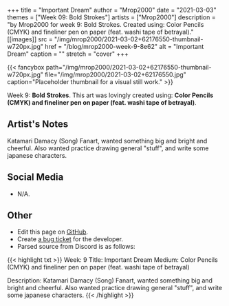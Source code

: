 +++
title =       "Important Dream"
author =      "Mrop2000"
date =        "2021-03-03"
themes =      ["Week 09: Bold Strokes"]
artists =     ["Mrop2000"]
description = "by Mrop2000 for week 9: Bold Strokes. Created using: Color Pencils (CMYK) and fineliner pen on paper (feat. washi tape of betrayal)."
[[images]]
      src = "/img/mrop2000/2021-03-02+62176550-thumbnail-w720px.jpg"
      href = "/blog/mrop2000-week-9-8e62"
      alt = "Important Dream"
      caption = ""
      stretch = "cover"
+++

{{< fancybox path="/img/mrop2000/2021-03-02+62176550-thumbnail-w720px.jpg" file="/img/mrop2000/2021-03-02+62176550.jpg" caption="Placeholder thumbnail for a visual still work." >}}


Week 9: **Bold Strokes**. This art was lovingly created using: **Color Pencils (CMYK) and fineliner pen on paper (feat. washi tape of betrayal)**.

## Artist's Notes

Katamari Damacy (Song) Fanart, wanted something big and bright and cheerful. Also wanted practice drawing general "stuff", and write some japanese characters.

## Social Media

- N/A.

## Other

- Edit this page on [GitHub](https://github.com/teaminkling/web-refresh/edit/main/content/blog/mrop2000-week-9-8e62.md).
- Create [a bug ticket](https://github.com/teaminkling/web-refresh/issues/new?assignees=&labels=bug&template=problem-report.md&title=) for the developer.
- Parsed source from Discord is as follows:

{{< highlight txt >}}
Week: 9
Title: Important Dream
Medium: Color Pencils (CMYK) and fineliner pen on paper (feat. washi tape of betrayal)

Description:
Katamari Damacy (Song) Fanart, wanted something big and bright and cheerful. Also wanted practice drawing general "stuff", and write some japanese characters.
{{< /highlight >}}